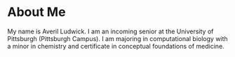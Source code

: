 # About Me
My name is Averil Ludwick. I am an incoming senior at the University of Pittsburgh (Pittsburgh Campus). I am majoring in computational biology with a minor in chemistry and certificate in conceptual foundations of medicine. 
